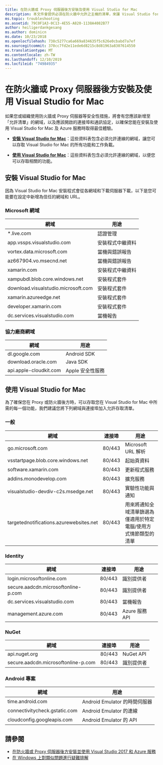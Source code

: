 ```yaml
---
title: 在防火牆或 Proxy 伺服器後方安裝及使用 Visual Studio for Mac
description: 本文件會提供必須在防火牆中允許之主機的清單，來讓 Visual Studio for Mac (及其工作負載，包括 Xamarin) 能在公司環境中運作。
ms.topic: troubleshooting
ms.assetid: 79C0F1A3-0C13-4E55-A820-1138A4082B77
author: heiligerdankgesang
ms.author: dominicn
ms.date: 10/23/2018
ms.openlocfilehash: 738c5277ca6a669a834635f5c626e0cbabd7a7ef
ms.sourcegitcommit: 370cc7fd2e11ede6d8215c8d81963a8307614550
ms.translationtype: MT
ms.contentlocale: zh-TW
ms.lasthandoff: 12/10/2019
ms.locfileid: "74984935"
---
```

# <a name="install-and-use-visual-studio-for-mac-behind-a-firewall-or-proxy-server"></a>在防火牆或 Proxy 伺服器後方安裝及使用 Visual Studio for Mac

如果您或組織使用防火牆或 Proxy 伺服器等安全性措施，將會有您應該新增至「允許清單」的網域，以及應該開啟的連接埠和通訊協定，以確保您能在安裝及使用 Visual Studio for Mac 及 Azure 服務時取得最佳體驗。

- [**安裝 Visual Studio for Mac**](#install-visual-studio-for-mac)：這些資料表包含必須允許連線的網域，讓您可以存取 Visual Studio for Mac 的所有功能和工作負載。

- [**使用 Visual Studio for Mac**](#use-visual-studio-for-mac)：這些資料表包含必須允許連線的網域，以便您可以存取相關的功能。

## <a name="install-visual-studio-for-mac"></a>安裝 Visual Studio for Mac

因為 Visual Studio for Mac 安裝程式會從各網域和下載伺服器下載，以下是您可能要在設定中新增為信任的網域和 URL。

### <a name="microsoft-domains"></a>Microsoft 網域

| 網域| 用途 |
| ----------------------------------- |---------------------------|
| *.live.com| 認證管理 |
| app.vssps.visualstudio.com| 安裝程式中繼資料|
| vortex.data.microsoft.com | 當機與錯誤報告 |
| az667904.vo.msecnd.net| 當機與錯誤報告 |
| xamarin.com | 安裝程式中繼資料|
| xampubdl.blob.core.windows.net| 安裝程式套件|
| download.visualstudio.microsoft.com | 安裝程式套件|
| xamarin.azureedge.net | 安裝程式套件|
| developer.xamarin.com | 安裝程式套件|
| dc.services.visualstudio.com| 當機報告 |

### <a name="third-party-domains"></a>協力廠商網域

| 網域| 用途 |
| --------------------------|-------------------------|
| dl.google.com | Android SDK |
| download.oracle.com | Java SDK|
| api.apple-cloudkit.com| Apple 安全性服務 |

## <a name="use-visual-studio-for-mac"></a>使用 Visual Studio for Mac

為了確保您在 Proxy 或防火牆後方時，可以存取您在 Visual Studio for Mac 中所需的每一個功能，我們建議您將下列網域與連接埠加入允許存取清單。

### <a name="general"></a>一般

| 網域 | 連接埠|用途|
| ----------------------|------------------|------------------|
| go.microsoft.com | 80/443|Microsoft URL 解析 |
| vsstartpage.blob.core.windows.net| 80/443| 起始頁資料|
| software.xamarin.com |  80/443|更新程式服務|
| addins.monodevelop.com | 80/443| 擴充服務 |
| visualstudio-devdiv-c2s.msedge.net | 80/443| 實驗性功能與通知 |
| targetednotifications.azurewebsites.net|  80/443| 用來將通知全域清單篩選為僅適用於特定電腦/使用方式情節類型的清單|

### <a name="identity"></a>Identity

| 網域 | 連接埠|用途|
| ----------------------|------------------|------------------|
| login.microsoftonline.com | 80/443| 識別提供者|
| secure.aadcdn.microsoftonline-p.com | 80/443|識別提供者|
| dc.services.visualstudio.com| 80/443|當機報告|
| management.azure.com|80/443| Azure 服務 API |

### <a name="nuget"></a>NuGet

| 網域 | 連接埠|用途|
| ----------------------|------------------|------------------|
| api.nuget.org | 80/443|NuGet API|
| secure.aadcdn.microsoftonline-p.com |80/443| 識別提供者|

### <a name="android-projects"></a>Android 專案

| 網域| 用途|
| ------------------------------------|------------------------------------|
| time.android.com| Android Emulator 的時間伺服器 |
| connectivitycheck.gstatic.com | Android Emulator 的連線|
| cloudconfig.googleapis.com| Android Emulator 的 API|

## <a name="see-also"></a>請參閱

- [在防火牆或 Proxy 伺服器後方安裝並使用 Visual Studio 2017 和 Azure 服務](/visualstudio/install/install-and-use-visual-studio-behind-a-firewall-or-proxy-server)
- [在 Windows 上對類似問題進行疑難排解](/visualstudio/install/troubleshooting-network-related-errors-in-visual-studio)
